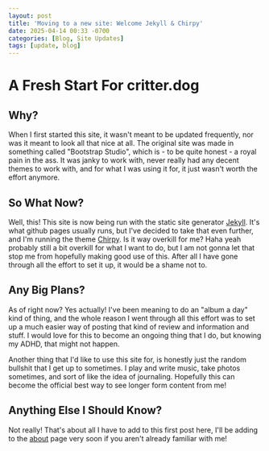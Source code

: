 ```yaml
---
layout: post
title: 'Moving to a new site: Welcome Jekyll & Chirpy'
date: 2025-04-14 00:33 -0700
categories: [Blog, Site Updates]
tags: [update, blog]
---
```


# A Fresh Start For critter.dog

## Why?

When I first started this site, it wasn't meant to be updated frequently, nor was it meant to look all that nice at all. The original site was made in something called "Bootstrap Studio", which is - to be quite honest - a royal pain in the ass. It was janky to work with, never really had any decent themes to work with, and for what I was using it for, it just wasn't worth the effort anymore.

## So What Now?

Well, this! This site is now being run with the static site generator [Jekyll](https://github.com/jekyll). It's what github pages usually runs, but I've decided to take that even further, and I'm running the theme [Chirpy](https://chirpy.cotes.page). Is it way overkill for me? Haha yeah probably still a bit overkill for what I want to do, but I am not gonna let that stop me from hopefully making good use of this. After all I have gone through all the effort to set it up, it would be a shame not to.

## Any Big Plans?

As of right now? Yes actually! I've been meaning to do an "album a day" kind of thing, and the whole reason I went through all this effort was to set up a much easier way of posting that kind of review and information and stuff. I would love for this to become an ongoing thing that I do, but knowing my ADHD, that might not happen.

Another thing that I'd like to use this site for, is honestly just the random bullshit that I get up to sometimes. I play and write music, take photos sometimes, and sort of like the idea of journaling. Hopefully this can become the official best way to see longer form content from me!

## Anything Else I Should Know?

Not really! That's about all I have to add to this first post here, I'll be adding to the [about](https://critter.dog/about/) page very soon if you aren't already familiar with me!
